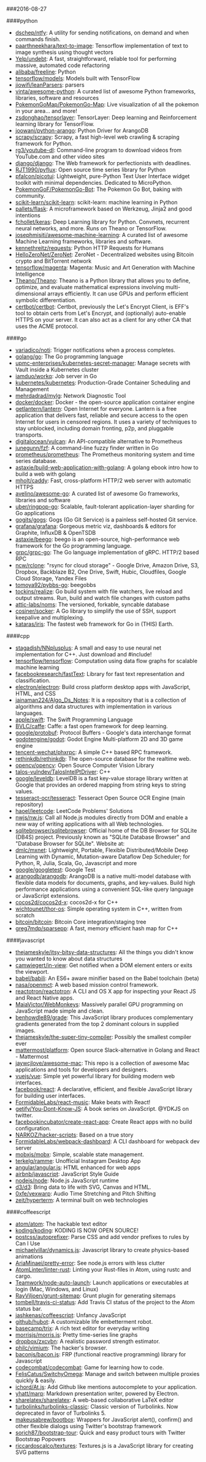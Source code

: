 ###2016-08-27

####python
* [dschep/ntfy](https://github.com/dschep/ntfy): A utility for sending notifications, on demand and when commands finish.
* [paarthneekhara/text-to-image](https://github.com/paarthneekhara/text-to-image): Tensorflow implementation of text to image synthesis using thought vectors
* [Yelp/undebt](https://github.com/Yelp/undebt): A fast, straightforward, reliable tool for performing massive, automated code refactoring
* [alibaba/freeline](https://github.com/alibaba/freeline): Python
* [tensorflow/models](https://github.com/tensorflow/models): Models built with TensorFlow
* [jiowifi/leanParsers](https://github.com/jiowifi/leanParsers): parsers
* [vinta/awesome-python](https://github.com/vinta/awesome-python): A curated list of awesome Python frameworks, libraries, software and resources
* [PokemonGoMap/PokemonGo-Map](https://github.com/PokemonGoMap/PokemonGo-Map):  Live visualization of all the pokemon in your area... and more!
* [zsdonghao/tensorlayer](https://github.com/zsdonghao/tensorlayer): TensorLayer: Deep learning and Reinforcement learning library for TensorFlow.
* [joowani/python-arango](https://github.com/joowani/python-arango): Python Driver for ArangoDB
* [scrapy/scrapy](https://github.com/scrapy/scrapy): Scrapy, a fast high-level web crawling & scraping framework for Python.
* [rg3/youtube-dl](https://github.com/rg3/youtube-dl): Command-line program to download videos from YouTube.com and other video sites
* [django/django](https://github.com/django/django): The Web framework for perfectionists with deadlines.
* [RJT1990/pyflux](https://github.com/RJT1990/pyflux): Open source time series library for Python
* [pfalcon/picotui](https://github.com/pfalcon/picotui): Lightweight, pure-Python Text User Interface widget toolkit with minimal dependencies. Dedicated to MicroPython.
* [PokemonGoF/PokemonGo-Bot](https://github.com/PokemonGoF/PokemonGo-Bot): The Pokemon Go Bot, baking with community.
* [scikit-learn/scikit-learn](https://github.com/scikit-learn/scikit-learn): scikit-learn: machine learning in Python
* [pallets/flask](https://github.com/pallets/flask): A microframework based on Werkzeug, Jinja2 and good intentions
* [fchollet/keras](https://github.com/fchollet/keras): Deep Learning library for Python. Convnets, recurrent neural networks, and more. Runs on Theano or TensorFlow.
* [josephmisiti/awesome-machine-learning](https://github.com/josephmisiti/awesome-machine-learning): A curated list of awesome Machine Learning frameworks, libraries and software.
* [kennethreitz/requests](https://github.com/kennethreitz/requests): Python HTTP Requests for Humans
* [HelloZeroNet/ZeroNet](https://github.com/HelloZeroNet/ZeroNet): ZeroNet - Decentralized websites using Bitcoin crypto and BitTorrent network
* [tensorflow/magenta](https://github.com/tensorflow/magenta): Magenta: Music and Art Generation with Machine Intelligence
* [Theano/Theano](https://github.com/Theano/Theano): Theano is a Python library that allows you to define, optimize, and evaluate mathematical expressions involving multi-dimensional arrays efficiently. It can use GPUs and perform efficient symbolic differentiation.
* [certbot/certbot](https://github.com/certbot/certbot): Certbot, previously the Let's Encrypt Client, is EFF's tool to obtain certs from Let's Encrypt, and (optionally) auto-enable HTTPS on your server. It can also act as a client for any other CA that uses the ACME protocol.

####go
* [variadico/noti](https://github.com/variadico/noti): Trigger notifications when a process completes.
* [golang/go](https://github.com/golang/go): The Go programming language
* [upmc-enterprises/kubernetes-secret-manager](https://github.com/upmc-enterprises/kubernetes-secret-manager): Manage secrets with Vault inside a Kubernetes cluster
* [iamduo/workq](https://github.com/iamduo/workq): Job server in Go
* [kubernetes/kubernetes](https://github.com/kubernetes/kubernetes): Production-Grade Container Scheduling and Management
* [mehrdadrad/mylg](https://github.com/mehrdadrad/mylg): Network Diagnostic Tool
* [docker/docker](https://github.com/docker/docker): Docker - the open-source application container engine
* [getlantern/lantern](https://github.com/getlantern/lantern):  Open Internet for everyone. Lantern is a free application that delivers fast, reliable and secure access to the open Internet for users in censored regions. It uses a variety of techniques to stay unblocked, including domain fronting, p2p, and pluggable transports.
* [digitalocean/vulcan](https://github.com/digitalocean/vulcan): An API-compatible alternative to Prometheus
* [junegunn/fzf](https://github.com/junegunn/fzf):  A command-line fuzzy finder written in Go
* [prometheus/prometheus](https://github.com/prometheus/prometheus): The Prometheus monitoring system and time series database.
* [astaxie/build-web-application-with-golang](https://github.com/astaxie/build-web-application-with-golang): A golang ebook intro how to build a web with golang
* [mholt/caddy](https://github.com/mholt/caddy): Fast, cross-platform HTTP/2 web server with automatic HTTPS
* [avelino/awesome-go](https://github.com/avelino/awesome-go): A curated list of awesome Go frameworks, libraries and software
* [uber/ringpop-go](https://github.com/uber/ringpop-go): Scalable, fault-tolerant application-layer sharding for Go applications
* [gogits/gogs](https://github.com/gogits/gogs): Gogs (Go Git Service) is a painless self-hosted Git service.
* [grafana/grafana](https://github.com/grafana/grafana): Gorgeous metric viz, dashboards & editors for Graphite, InfluxDB & OpenTSDB
* [astaxie/beego](https://github.com/astaxie/beego): beego is an open-source, high-performance web framework for the Go programming language.
* [grpc/grpc-go](https://github.com/grpc/grpc-go): The Go language implementation of gRPC. HTTP/2 based RPC
* [ncw/rclone](https://github.com/ncw/rclone): "rsync for cloud storage" - Google Drive, Amazon Drive, S3, Dropbox, Backblaze B2, One Drive, Swift, Hubic, Cloudfiles, Google Cloud Storage, Yandex Files
* [tomoya92/pybbs-go](https://github.com/tomoya92/pybbs-go): beegobbs
* [tockins/realize](https://github.com/tockins/realize): Go build system with file watchers, live reload and output streams. Run, build and watch file changes with custom paths
* [attic-labs/noms](https://github.com/attic-labs/noms): The versioned, forkable, syncable database
* [cosiner/socker](https://github.com/cosiner/socker): A Go library to simplify the use of SSH, support keepalive and multiplexing.
* [kataras/iris](https://github.com/kataras/iris): The fastest web framework for Go in (THIS) Earth.

####cpp
* [stagadish/NNplusplus](https://github.com/stagadish/NNplusplus): A small and easy to use neural net implementation for C++. Just download and #include!
* [tensorflow/tensorflow](https://github.com/tensorflow/tensorflow): Computation using data flow graphs for scalable machine learning
* [facebookresearch/fastText](https://github.com/facebookresearch/fastText): Library for fast text representation and classification.
* [electron/electron](https://github.com/electron/electron): Build cross platform desktop apps with JavaScript, HTML, and CSS
* [jainaman224/Algo_Ds_Notes](https://github.com/jainaman224/Algo_Ds_Notes): It is a repository that is a collection of algorithms and data structures with implementation in various languages.
* [apple/swift](https://github.com/apple/swift): The Swift Programming Language
* [BVLC/caffe](https://github.com/BVLC/caffe): Caffe: a fast open framework for deep learning.
* [google/protobuf](https://github.com/google/protobuf): Protocol Buffers - Google's data interchange format
* [godotengine/godot](https://github.com/godotengine/godot): Godot Engine  Multi-platform 2D and 3D game engine
* [tencent-wechat/phxrpc](https://github.com/tencent-wechat/phxrpc): A simple C++ based RPC framework.
* [rethinkdb/rethinkdb](https://github.com/rethinkdb/rethinkdb): The open-source database for the realtime web.
* [opencv/opencv](https://github.com/opencv/opencv): Open Source Computer Vision Library
* [talos-vulndev/TalosIntelPtDriver](https://github.com/talos-vulndev/TalosIntelPtDriver): C++
* [google/leveldb](https://github.com/google/leveldb): LevelDB is a fast key-value storage library written at Google that provides an ordered mapping from string keys to string values.
* [tesseract-ocr/tesseract](https://github.com/tesseract-ocr/tesseract): Tesseract Open Source OCR Engine (main repository)
* [haoel/leetcode](https://github.com/haoel/leetcode): LeetCode Problems' Solutions
* [nwjs/nw.js](https://github.com/nwjs/nw.js): Call all Node.js modules directly from DOM and enable a new way of writing applications with all Web technologies.
* [sqlitebrowser/sqlitebrowser](https://github.com/sqlitebrowser/sqlitebrowser): Official home of the DB Browser for SQLite (DB4S) project. Previously known as "SQLite Database Browser" and "Database Browser for SQLite". Website at:
* [dmlc/mxnet](https://github.com/dmlc/mxnet): Lightweight, Portable, Flexible Distributed/Mobile Deep Learning with Dynamic, Mutation-aware Dataflow Dep Scheduler; for Python, R, Julia, Scala, Go, Javascript and more
* [google/googletest](https://github.com/google/googletest): Google Test
* [arangodb/arangodb](https://github.com/arangodb/arangodb): ArangoDB is a native multi-model database with flexible data models for documents, graphs, and key-values. Build high performance applications using a convenient SQL-like query language or JavaScript extensions.
* [cocos2d/cocos2d-x](https://github.com/cocos2d/cocos2d-x): cocos2d-x for C++
* [wichtounet/thor-os](https://github.com/wichtounet/thor-os): Simple operating system in C++, written from scratch
* [bitcoin/bitcoin](https://github.com/bitcoin/bitcoin): Bitcoin Core integration/staging tree
* [greg7mdp/sparsepp](https://github.com/greg7mdp/sparsepp): A fast, memory efficient hash map for C++

####javascript
* [thejameskyle/itsy-bitsy-data-structures](https://github.com/thejameskyle/itsy-bitsy-data-structures):  All the things you didn't know you wanted to know about data structures
* [camwiegert/in-view](https://github.com/camwiegert/in-view): Get notified when a DOM element enters or exits the viewport. 
* [babel/babili](https://github.com/babel/babili):  An ES6+ aware minifier based on the Babel toolchain (beta)
* [nasa/openmct](https://github.com/nasa/openmct): A web based mission control framework.
* [reactotron/reactotron](https://github.com/reactotron/reactotron): A CLI and OS X app for inspecting your React JS and React Native apps.
* [MaiaVictor/WebMonkeys](https://github.com/MaiaVictor/WebMonkeys): Massively parallel GPU programming on JavaScript made simple and clean.
* [benhowdle89/grade](https://github.com/benhowdle89/grade): This JavaScript library produces complementary gradients generated from the top 2 dominant colours in supplied images.
* [thejameskyle/the-super-tiny-compiler](https://github.com/thejameskyle/the-super-tiny-compiler):  Possibly the smallest compiler ever
* [mattermost/platform](https://github.com/mattermost/platform): Open source Slack-alternative in Golang and React - Mattermost
* [jaywcjlove/awesome-mac](https://github.com/jaywcjlove/awesome-mac):  This repo is a collection of awesome Mac applications and tools for developers and designers.
* [vuejs/vue](https://github.com/vuejs/vue): Simple yet powerful library for building modern web interfaces.
* [facebook/react](https://github.com/facebook/react): A declarative, efficient, and flexible JavaScript library for building user interfaces.
* [FormidableLabs/react-music](https://github.com/FormidableLabs/react-music): Make beats with React!
* [getify/You-Dont-Know-JS](https://github.com/getify/You-Dont-Know-JS): A book series on JavaScript. @YDKJS on twitter.
* [facebookincubator/create-react-app](https://github.com/facebookincubator/create-react-app): Create React apps with no build configuration.
* [NARKOZ/hacker-scripts](https://github.com/NARKOZ/hacker-scripts): Based on a true story
* [FormidableLabs/webpack-dashboard](https://github.com/FormidableLabs/webpack-dashboard): A CLI dashboard for webpack dev server
* [mobxjs/mobx](https://github.com/mobxjs/mobx): Simple, scalable state management.
* [terkelg/ramme](https://github.com/terkelg/ramme):  Unofficial Instagram Desktop App
* [angular/angular.js](https://github.com/angular/angular.js): HTML enhanced for web apps
* [airbnb/javascript](https://github.com/airbnb/javascript): JavaScript Style Guide
* [nodejs/node](https://github.com/nodejs/node): Node.js JavaScript runtime 
* [d3/d3](https://github.com/d3/d3): Bring data to life with SVG, Canvas and HTML. 
* [0xfe/vexwarp](https://github.com/0xfe/vexwarp): Audio Time Stretching and Pitch Shifting
* [zeit/hyperterm](https://github.com/zeit/hyperterm): A terminal built on web technologies

####coffeescript
* [atom/atom](https://github.com/atom/atom): The hackable text editor
* [koding/koding](https://github.com/koding/koding): KODING IS NOW OPEN SOURCE!
* [postcss/autoprefixer](https://github.com/postcss/autoprefixer): Parse CSS and add vendor prefixes to rules by Can I Use
* [michaelvillar/dynamics.js](https://github.com/michaelvillar/dynamics.js): Javascript library to create physics-based animations
* [AriaMinaei/pretty-error](https://github.com/AriaMinaei/pretty-error): See node.js errors with less clutter
* [AtomLinter/linter-rust](https://github.com/AtomLinter/linter-rust): Linting your Rust-files in Atom, using rustc and cargo.
* [Teamwork/node-auto-launch](https://github.com/Teamwork/node-auto-launch): Launch applications or executables at login (Mac, Windows, and Linux)
* [RayViljoen/grunt-sitemap](https://github.com/RayViljoen/grunt-sitemap): Grunt plugin for generating sitemaps
* [tombell/travis-ci-status](https://github.com/tombell/travis-ci-status): Add Travis CI status of the project to the Atom status bar.
* [jashkenas/coffeescript](https://github.com/jashkenas/coffeescript): Unfancy JavaScript
* [github/hubot](https://github.com/github/hubot): A customizable life embetterment robot.
* [basecamp/trix](https://github.com/basecamp/trix): A rich text editor for everyday writing
* [morrisjs/morris.js](https://github.com/morrisjs/morris.js): Pretty time-series line graphs
* [dropbox/zxcvbn](https://github.com/dropbox/zxcvbn): A realistic password strength estimator.
* [philc/vimium](https://github.com/philc/vimium): The hacker's browser.
* [baconjs/bacon.js](https://github.com/baconjs/bacon.js): FRP (functional reactive programming) library for Javascript
* [codecombat/codecombat](https://github.com/codecombat/codecombat): Game for learning how to code.
* [FelisCatus/SwitchyOmega](https://github.com/FelisCatus/SwitchyOmega): Manage and switch between multiple proxies quickly & easily.
* [ichord/At.js](https://github.com/ichord/At.js): Add Github like mentions autocomplete to your application.
* [yhatt/marp](https://github.com/yhatt/marp): Markdown presentation writer, powered by Electron.
* [sharelatex/sharelatex](https://github.com/sharelatex/sharelatex): A web-based collaborative LaTeX editor
* [turbolinks/turbolinks-classic](https://github.com/turbolinks/turbolinks-classic): Classic version of Turbolinks. Now deprecated in favor of Turbolinks 5.
* [makeusabrew/bootbox](https://github.com/makeusabrew/bootbox): Wrappers for JavaScript alert(), confirm() and other flexible dialogs using Twitter's bootstrap framework
* [sorich87/bootstrap-tour](https://github.com/sorich87/bootstrap-tour): Quick and easy product tours with Twitter Bootstrap Popovers
* [riccardoscalco/textures](https://github.com/riccardoscalco/textures): Textures.js is a JavaScript library for creating SVG patterns
